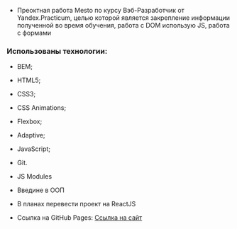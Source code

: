 * Преоктная работа Mesto по курсу Вэб-Разработчик от Yandex.Practicum, целью которой является закрепление информации полученной во время обучения, работа с DOM использую JS, работа с формами

### Использованы технологии:
* BEM;
* HTML5;
* CSS3;
* CSS Animations;
* Flexbox;
* Adaptive;
* JavaScript;
* Git.
* JS Modules
* Введине в ООП

* В планах перевести проект на ReactJS

* Ссылка на GitHub Pages:
[Ссылка на сайт](https://iliabaconoff.github.io/mesto/)